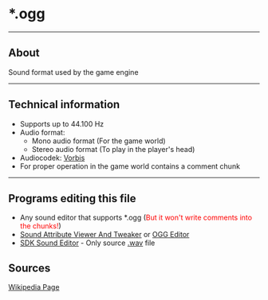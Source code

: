# *.ogg

___

## About

Sound format used by the game engine

___

## Technical information

- Supports up to 44.100 Hz
- Audio format:
  - Mono audio format (For the game world)
  - Stereo audio format (To play in the player's head)
- Audiocodek: [Vorbis](https://en.wikipedia.org/wiki/Vorbis)
- For proper operation in the game world contains a comment chunk

___

## Programs editing this file

- Any sound editor that supports *.ogg (<font style="color: red">But it won't write comments into the chunks!</font>)
- [Sound Attribute Viewer And Tweaker](../../../modding-tools/audio-video/savandt.md) or [OGG Editor](https://disk.yandex.ru/d/Dcyo0Nt3A3b5g)
- [SDK Sound Editor](../../../modding-tools/sdk/sound-editor/sound-editor.md) - Only source [.wav](wav.md) file

## Sources

[Wikipedia Page](https://en.wikipedia.org/wiki/Ogg)
